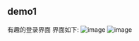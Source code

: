 ## demo1

有趣的登录界面
界面如下:
![image](https://github.com/github.com/AmberYLopez-demos/demos/raw/master/images/login1.png)
![image](https://github.com/github.com/AmberYLopez-demos/demos/raw/master/images/login2.png)